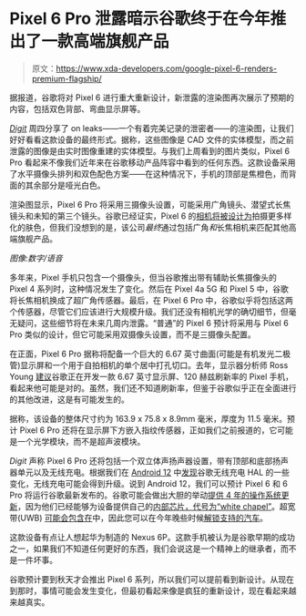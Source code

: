 # Pixel 6 Pro 泄露暗示谷歌终于在今年推出了一款高端旗舰产品

> 原文：<https://www.xda-developers.com/google-pixel-6-renders-premium-flagship/>

据报道，谷歌将对 Pixel 6 进行重大重新设计，新泄露的渲染图再次展示了预期的内容，包括双色背部、弯曲显示屏等。

[*Digit*](https://www.digit.in/news/mobile-phones/exclusive-google-pixel-6-pro-rednders-leak-display-design-camera-59483.html) 周四分享了 on leaks——一个有着完美记录的泄密者——的渲染图，让我们好好看看这款设备的最终形式。据称，这些图像是 CAD 文件的实体模型，而之前泄露的图像是由实时图像重建的实体模型。与我们上周看到的图片类似，Pixel 6 Pro 看起来不像我们近年来在谷歌移动产品阵容中看到的任何东西。这款设备采用了水平摄像头排列和双色配色方案——在这种情况下，手机的顶部是焦橙色，而背面的其余部分是哑光白色。

渲染图显示，Pixel 6 Pro 将采用三摄像头设置，可能采用广角镜头、潜望式长焦镜头和未知的第三个镜头。谷歌已经证实，Pixel 6 的[相机将被设计为](https://www.xda-developers.com/google-pixel-6-camera-designed-to-better-shoot-diverse-skin-tones/)拍摄更多样化的肤色，但我们没想到的是，该公司*最终*通过包括广角*和*长焦相机来匹配其他高端旗舰产品。

*图像:数字/语音*

多年来，Pixel 手机只包含一个摄像头，但当谷歌推出带有辅助长焦摄像头的 Pixel 4 系列时，这种情况发生了变化。然后在 Pixel 4a 5G 和 Pixel 5 中，谷歌将长焦相机换成了超广角传感器。最后，在 Pixel 6 Pro 中，谷歌似乎将包括这两个传感器，尽管它们应该进行大规模升级。我们还没有相机光学的确切细节，但毫无疑问，这些细节将在未来几周内泄露。“普通”的 Pixel 6 预计将采用与 Pixel 6 Pro 类似的设计，但它可能采用双摄像头设置，而不是三摄像头配置。

在正面，Pixel 6 Pro 据称将配备一个巨大的 6.67 英寸曲面(可能是有机发光二极管)显示屏和一个用于自拍相机的单个居中打孔切口。去年，显示器分析师 Ross Young [建议](https://twitter.com/dsccross/status/1296224447930630145)谷歌正在开发一款 6.67 英寸显示屏、120 赫兹刷新率的 Pixel 手机，看起来他可能是对的。虽然，我们还不知道刷新率，但鉴于谷歌似乎正在全面进行的其他改进，这是有可能发生的。

据称，该设备的整体尺寸约为 163.9 x 75.8 x 8.9mm 毫米，厚度为 11.5 毫米。预计 Pixel 6 Pro 还将在显示屏下方嵌入指纹传感器，正如我们之前报道的，它可能是一个光学模块，而不是超声波模块。

*Digit* 声称 Pixel 6 Pro 还将包括一个双立体声扬声器设置，带有顶部和底部扬声器单元以及无线充电。根据我们在 [Android 12](https://www.xda-developers.com/android-12/) 中[发现](https://twitter.com/MishaalRahman/status/1384971850241949697)谷歌无线充电 HAL 的一些变化，无线充电可能会得到升级。说到 Android 12，我们可以预计 Pixel 6 和 6 Pro 将运行谷歌最新发布的。谷歌可能会做出大胆的举动[提供 4 年的操作系统更新](https://www.xda-developers.com/google-qualcomm-4-android-os-updates/)，因为他们已经能够为设备提供自己的[内部芯片，代号为“white chapel”](https://www.xda-developers.com/google-pixel-6-custom-system-on-chip/)。超宽带(UWB) [可能会包含在](https://twitter.com/MishaalRahman/status/1388225137997225986)中，因此您可以在今年晚些时候[解锁支持的汽车](https://www.xda-developers.com/android-12-car-unlock-key/)。

这款设备有点让人想起华为制造的 Nexus 6P。这款手机被认为是谷歌早期的成功之一，如果我们不知道任何更好的东西，我们会说这是一个精神上的继承者，而不是一件坏事。

谷歌预计要到秋天才会推出 Pixel 6 系列，所以我们可以提前看到新设计。从现在到那时，事情可能会发生变化，但最初看起来像是疯狂的重新设计，现在看起来越来越真实。